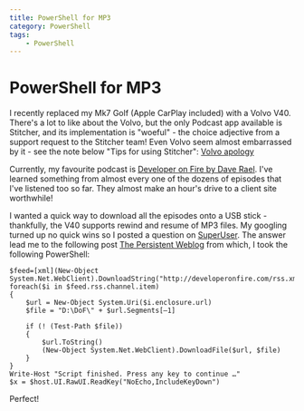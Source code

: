 ```yaml
---
title: PowerShell for MP3
category: PowerShell
tags:
    - PowerShell
---
```

# PowerShell for MP3

I recently replaced my Mk7 Golf (Apple CarPlay included) with a Volvo V40. There's a lot to like about the Volvo, but the only Podcast app available is Stitcher, and its implementation is "woeful" - the choice adjective from a support request to the Stitcher team! Even Volvo seem almost embarrassed by it - see the note below "Tips for using Stitcher": [Volvo apology](http://support.volvocars.com/au/Pages/article.aspx?article=4c3971d01d260b67c0a801515d2e708f)

Currently, my favourite podcast is [Developer on Fire by Dave Rael](www.developeronfire.com). I've learned something from almost every one of the dozens of episodes that I've listened too so far. They almost make an hour's drive to a client site worthwhile!

I wanted a quick way to download all the episodes onto a USB stick - thankfully, the V40 supports rewind and resume of MP3 files. My googling turned up no quick wins so I posted a question on [SuperUser](https://superuser.com/questions/1249035/download-all-mp3-file-in-rss-feed). The answer lead me to the following post [The Persistent Weblog](https://phejndorf.wordpress.com/2011/04/20/download-from-an-rss-feed-with-powershell/) from which, I took the following PowerShell:

    $feed=[xml](New-Object System.Net.WebClient).DownloadString("http://developeronfire.com/rss.xml")
    foreach($i in $feed.rss.channel.item)
    {    
        $url = New-Object System.Uri($i.enclosure.url)
        $file = "D:\DoF\" + $url.Segments[–1]
  
        if (! (Test-Path $file))
        {
            $url.ToString()    
            (New-Object System.Net.WebClient).DownloadFile($url, $file)
        }
    }
    Write-Host "Script finished. Press any key to continue …"
    $x = $host.UI.RawUI.ReadKey("NoEcho,IncludeKeyDown")

Perfect!


